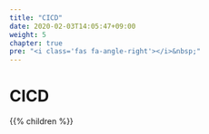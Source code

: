 ```yaml
---
title: "CICD"
date: 2020-02-03T14:05:47+09:00
weight: 5
chapter: true
pre: "<i class='fas fa-angle-right'></i>&nbsp;"
---
```


# CICD

{{% children %}}
